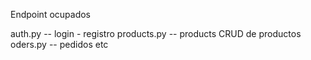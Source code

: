 Endpoint ocupados

auth.py   -- login - registro
products.py  -- products  CRUD de productos
oders.py  --  pedidos etc